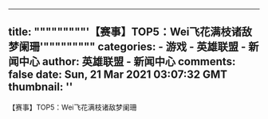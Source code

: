 
---
title: """""""""'【赛事】TOP5：Wei飞花满枝诸敌梦阑珊'"""""""""
categories: 
    - 游戏
    - 英雄联盟 - 新闻中心
author: 英雄联盟 - 新闻中心
comments: false
date: Sun, 21 Mar 2021 03:07:32 GMT
thumbnail: ''
---

<div>   
【赛事】TOP5：Wei飞花满枝诸敌梦阑珊  
</div>
            